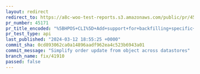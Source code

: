 ```yaml
---
layout: redirect
redirect_to: https://a8c-woo-test-reports.s3.amazonaws.com/public/pr/45171/api/index.html
pr_number: 45171
pr_title_encoded: "%5BHPOS+CLI%5D+Add+support+for+backfilling+specific+properties+or+metadata"
pr_test_type: api
last_published: "2024-03-12 18:55:25 +0000"
commit_sha: 0cd893062ca0a14896aadf962ea4c523b6943a01
commit_message: "Simplify order update from object across datastores"
branch_name: fix/41910
passed: false
---
```

